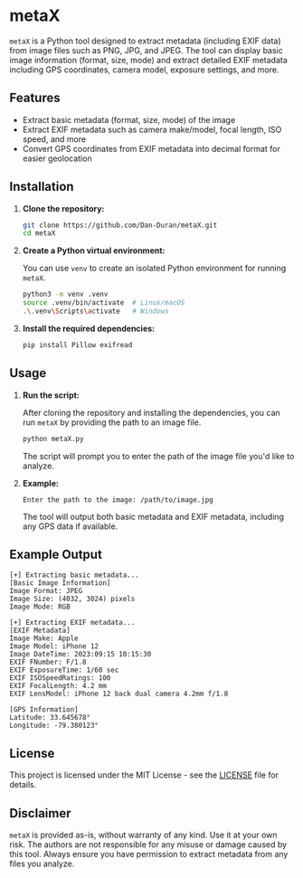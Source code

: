 # metaX

`metaX` is a Python tool designed to extract metadata (including EXIF data) from image files such as PNG, JPG, and JPEG. The tool can display basic image information (format, size, mode) and extract detailed EXIF metadata including GPS coordinates, camera model, exposure settings, and more.

## Features

- Extract basic metadata (format, size, mode) of the image
- Extract EXIF metadata such as camera make/model, focal length, ISO speed, and more
- Convert GPS coordinates from EXIF metadata into decimal format for easier geolocation

## Installation

1. **Clone the repository:**

   ```bash
   git clone https://github.com/Dan-Duran/metaX.git
   cd metaX
   ```

2. **Create a Python virtual environment:**

   You can use `venv` to create an isolated Python environment for running `metaX`.

   ```bash
   python3 -m venv .venv
   source .venv/bin/activate  # Linux/macOS
   .\.venv\Scripts\activate   # Windows
   ```

3. **Install the required dependencies:**

   ```bash
   pip install Pillow exifread
   ```

## Usage

1. **Run the script:**

   After cloning the repository and installing the dependencies, you can run `metaX` by providing the path to an image file.

   ```bash
   python metaX.py
   ```

   The script will prompt you to enter the path of the image file you'd like to analyze.

2. **Example:**

   ```
   Enter the path to the image: /path/to/image.jpg
   ```

   The tool will output both basic metadata and EXIF metadata, including any GPS data if available.

## Example Output

```
[+] Extracting basic metadata...
[Basic Image Information]
Image Format: JPEG
Image Size: (4032, 3024) pixels
Image Mode: RGB

[+] Extracting EXIF metadata...
[EXIF Metadata]
Image Make: Apple
Image Model: iPhone 12
Image DateTime: 2023:09:15 10:15:30
EXIF FNumber: F/1.8
EXIF ExposureTime: 1/60 sec
EXIF ISOSpeedRatings: 100
EXIF FocalLength: 4.2 mm
EXIF LensModel: iPhone 12 back dual camera 4.2mm f/1.8

[GPS Information]
Latitude: 33.645678°
Longitude: -79.380123°
```

## License

This project is licensed under the MIT License - see the [LICENSE](LICENSE) file for details.

## Disclaimer

`metaX` is provided as-is, without warranty of any kind. Use it at your own risk. The authors are not responsible for any misuse or damage caused by this tool. Always ensure you have permission to extract metadata from any files you analyze.
